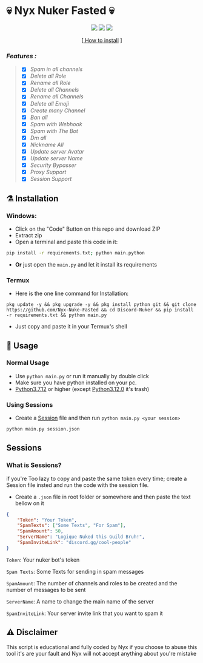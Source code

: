 # 💀 Nyx Nuker Fasted 💀

<p align="center">
 <img src="https://img.shields.io/github/last-commit/Bad-Discord/Discord-Nuker?color=blue&style=flat-square" </a>
 <img src="https://img.shields.io/github/stars/Bad-Discord/Discord-Nuker?color=blue&label=Stars&style=flat-square" </a>
 <img src="https://img.shields.io/github/forks/Bad-Discord/Discord-Nuker?color=blue&label=Forks&style=flat-square" </a>
</p>

<p align="center">
[<a href="https://github.com/Nyx-Nuker-Fasted/#installation"> How to install</a> ]

</p>

### *Features :*
> - [x] *Spam in all channels*
> - [x] *Delete all Role*
> - [x] *Rename all Role*
> - [x] *Delete all Channels*
> - [x] *Rename all Channels*
> - [x] *Delete all Emoji*
> - [x] *Create many Channel*
> - [x] *Ban all*
> - [x] *Spam with Webhook*
> - [x] *Spam with The Bot*
> - [x] *Dm all*
> - [x] *Nickname All*
> - [x] *Update server Avatar*
> - [x] *Update server Name*
> - [x] *Security Bypasser*
> - [x] *Proxy Support*
> - [x] *Session Support*
## ⚗ Installation


### Windows: 
- Click on the "Code" Button on this repo and download ZIP
- Extract zip
- Open a terminal and paste this code in it:
```bash
pip install -r requirements.txt; python main.python
``` 
- **Or** just open the `main.py` and let it install its requirements


### Termux
- Here is the one line command for Installation:
```shell
pkg update -y && pkg upgrade -y && pkg install python git && git clone https://github.com/Nyx-Nuke-Fasted && cd Discord-Nuker && pip install -r requirements.txt && python main.py
```
- Just copy and paste it in your Termux's shell



## 🤔 Usage

### Normal Usage
- Use `python main.py` or run it manually by double click
- Make sure you have python installed on your pc. 
- [Python3.7.12](https://www.python.org/downloads/release/python-3712/) or higher (except [Python3.12.0](https://www.python.org/downloads/release/python-3120/) it's trash)

### Using Sessions

 - Create a [Session](https://github.com/Nyx-Nuker-Fasted/#sessions) file and then run `python main.py <your session>`

```bash
python main.py session.json
```


## Sessions
### What is Sessions?
if you're Too lazy to copy and paste the same token every time; create a Session file insted and run the code with the session file. 

- Create a `.json` file in root folder or somewhere and then paste the text bellow on it 

```json
{
    "Token": "Your Token",
    "SpamTexts": ["Some Texts", "For Spam"],
    "SpamAmount": 50,
    "ServerName": "Logique Nuked this Guild Bruh!",
    "SpamInviteLink": "discord.gg/cool-people"
}
```

`Token`: Your nuker bot's token

`Spam Texts`: Some Texts for sending in spam messages

`SpamAmount`: The number of channels and roles to be created and the number of messages to be sent

`ServerName`: A name to change the main name of the server

`SpamInviteLink`: Your server invite link that you want to spam it

## ⚠ Disclaimer

This script is educational and fully coded by Nyx
if you choose to abuse this tool it's are your fault and Nyx will not accept anything about you're mistake
